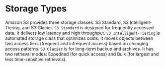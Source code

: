 # Storage Types

Amazon S3 provides three storage classes: S3 Standard, S3 Intelligent-Tiering, and S3 Glacier. `S3 Standard` is designed for frequently accessed data. It delivers low latency and high throughput. `S3 Intelligent-Tiering` is automated storage class that optimizes costs. It moves objects between two access tiers (frequent and infrequent access) based on changing access patterns. `S3 Glacier` is for long-term backup and archives. It has two retrieval modes: Expedited (for quick access) and Bulk (for largest and less time-sensitive retrievals).
